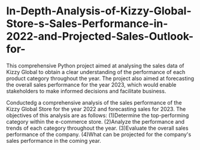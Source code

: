 # In-Depth-Analysis-of-Kizzy-Global-Store-s-Sales-Performance-in-2022-and-Projected-Sales-Outlook-for-
This comprehensive Python project aimed at analysing the sales data of Kizzy Global to obtain a clear understanding of the performance of each product category throughout the year. The project also aimed at forecasting the overall sales performance for the year 2023, which would enable stakeholders to make informed decisions
and facilitate business.

Conductedg a comprehensive analysis of the sales performance of the Kizzy Global Store for the year 2022 and forecasting sales for 2023. The objectives of this analysis are as follows:
(1)Determine the top-performing category within the e-commerce store.
 (2)Analyze the performance and trends of each category throughout the year.
 (3)Evaluate the overall sales performance of the company.
 (4)What can be projected for the company's sales performance in the coming year.
